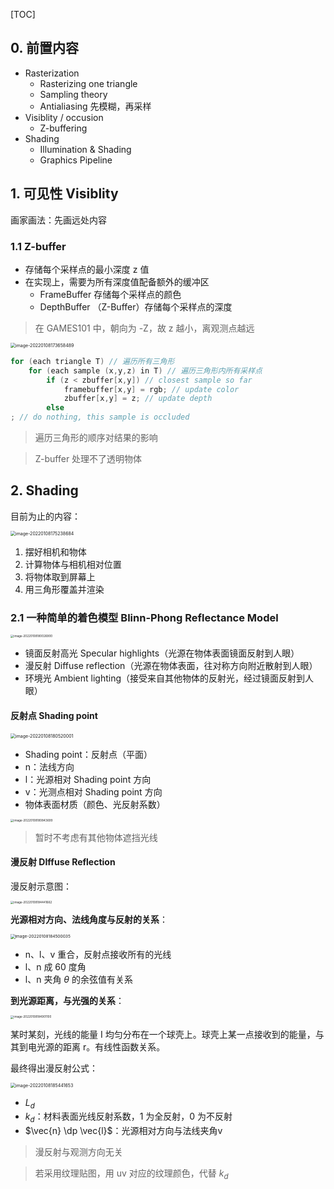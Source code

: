 [TOC]



## 0. 前置内容

+ Rasterization
  + Rasterizing one triangle
  + Sampling theory
  + Antialiasing 先模糊，再采样
+ Visiblity / occusion
  + Z-buffering
+ Shading
  + Illumination & Shading
  + Graphics Pipeline



## 1. 可见性 Visiblity

画家画法：先画远处内容



### 1.1 Z-buffer

+ 存储每个采样点的最小深度 z 值
+ 在实现上，需要为所有深度值配备额外的缓冲区
  + FrameBuffer 存储每个采样点的颜色
  + DepthBuffer （Z-Buffer）存储每个采样点的深度

> 在 GAMES101 中，朝向为 -Z，故 z 越小，离观测点越远

<img src="https://www.qiniu.cregskin.com/202201081736523.png" alt="image-20220108173658489" style="zoom: 50%;" />

```c++
for (each triangle T) // 遍历所有三角形
	for (each sample (x,y,z) in T) // 遍历三角形内所有采样点
		if (z < zbuffer[x,y]) // closest sample so far
			framebuffer[x,y] = rgb; // update color
			zbuffer[x,y] = z; // update depth
		else
; // do nothing, this sample is occluded
```



> 遍历三角形的顺序对结果的影响

> Z-buffer 处理不了透明物体



## 2. Shading

目前为止的内容：

<img src="https://www.qiniu.cregskin.com/202201081752712.png" alt="image-20220108175238684" style="zoom:50%;" />

1. 摆好相机和物体
2. 计算物体与相机相对位置
3. 将物体取到屏幕上
4. 用三角形覆盖并渲染





### 2.1 一种简单的着色模型 Blinn-Phong Reflectance Model

<img src="https://www.qiniu.cregskin.com/202201081800940.png" alt="image-20220108180026900" style="zoom: 33%;" />

+ 镜面反射高光 Specular highlights（光源在物体表面镜面反射到人眼）
+ 漫反射 Diffuse reflection（光源在物体表面，往对称方向附近散射到人眼）
+ 环境光 Ambient lighting（接受来自其他物体的反射光，经过镜面反射到人眼）



#### 反射点 Shading point



<img src="https://www.qiniu.cregskin.com/202201081805032.png" alt="image-20220108180520001" style="zoom:50%;" />

+ Shading point：反射点（平面）
+ n：法线方向
+ l：光源相对 Shading point 方向
+ v：光测点相对 Shading point 方向
+ 物体表面材质（颜色、光反射系数）

<img src="https://www.qiniu.cregskin.com/202201081808728.png" alt="image-20220108180843699" style="zoom: 33%;" />

> 暂时不考虑有其他物体遮挡光线



#### 漫反射 DIffuse Reflection

漫反射示意图：

<img src="https://www.qiniu.cregskin.com/202201081844693.png" alt="image-20220108184441662" style="zoom:33%;" />

**光源相对方向、法线角度与反射的关系**：

<img src="https://www.qiniu.cregskin.com/202201081845062.png" alt="image-20220108184500035" style="zoom: 47%;" />

+ n、l、v 重合，反射点接收所有的光线
+ l、n 成 60 度角
+ l、n 夹角 $\theta$ 的余弦值有关系



**到光源距离，与光强的关系**：

<img src="https://www.qiniu.cregskin.com/202201081849128.png" alt="image-20220108184901100" style="zoom:33%;" />

某时某刻，光线的能量 I 均匀分布在一个球壳上。球壳上某一点接收到的能量，与其到电光源的距离 r。有线性函数关系。



最终得出漫反射公式：

<img src="https://www.qiniu.cregskin.com/202201081854679.png" alt="image-20220108185441653" style="zoom:50%;" />

+ $L_d$
+ $k_d$：材料表面光线反射系数，1 为全反射，0 为不反射
+ $\vec{n} \dp \vec{l}$：光源相对方向与法线夹角v

> 漫反射与观测方向无关
>
>  

> 若采用纹理贴图，用 uv 对应的纹理颜色，代替 $k_d$











